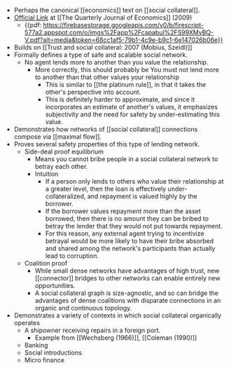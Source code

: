 - Perhaps the canonical [[economics]] text on [[social collateral]].
- [Official Link](https://academic.oup.com/qje/article-abstract/124/3/1307/1905159?redirectedFrom=fulltext) at [[The Quarterly Journal of Economics]] (2009)
    - {{pdf: https://firebasestorage.googleapis.com/v0/b/firescript-577a2.appspot.com/o/imgs%2Fapp%2Fcapabul%2FS99XMvBQ-V.pdf?alt=media&token=68cc1af5-79b1-4c9e-b9c1-6e147026b06e}}
- Builds on  [[Trust and social collateral: 2007 (Mobius, Szeidl)]]
- Formally defines a type of safe and scalable social network.
    - No agent lends more to another than you value the relationship.
        - More correctly, this should probably be You must not lend more to another than that other values your relationship
            - This is similar to [[the platinum rule]], in that it takes the other's perspective into account.
            - This is definitely harder to approximate, and since it incorporates an estimate of another's values, it emphasizes subjectivity and the need for safety by under-estimating this value.
- Demonstrates how networks of [[social collateral]] connections compose via [[maximal flow]].
- Proves several safety properties of this type of lending network.
    - Side-deal proof equilibrium
        - Means you cannot bribe people in a social collateral network to betray each other.
        - Intuition
            - If a person only lends to others who value their relationship at a greater level, then the loan is effectively under-collateralized, and repayment is valued highly by the borrower.
            - If the borrower values repayment more than the asset borrowed, then there is no amount they can be bribed to betray the lender that they would not put towards repayment.
            - For this reason, any external agent trying to incentivize betrayal would be more likely to have their bribe absorbed and shared among the network's participants than actually lead to corruption.
    - Coalition proof
        - While small dense networks have advantages of high trust, new [[connector]] bridges to other networks can enable entirely new opportunities.
        - A social collateral graph is size-agnostic, and so can bridge the advantages of dense coalitions with disparate connections in an organic and continuous topology.
- Demonstrates a variety of contexts in which social collateral organically operates
    - A shipowner receiving repairs in a foreign port.
        - Example from [[Wechsberg (1966)]], [[Coleman (1990)]]
    - Banking
    - Social introductions
    - Micro finance
